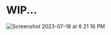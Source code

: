# WIP...

![Screenshot 2023-07-18 at 6 21 16 PM](https://github.com/Qsaaad1/WIP/assets/101616957/ec7e3d4a-ad47-4d26-8cd4-41667f90d13c)

